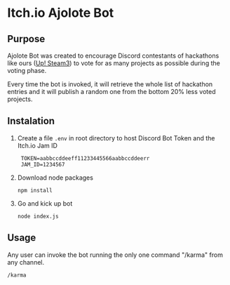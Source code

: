 # Itch.io Ajolote Bot

## Purpose

Ajolote Bot was created to encourage Discord contestants of hackathons like ours ([Up! Steam3](http://upsteam.es "Up! Steam3")) to vote for as many projects as possible during the voting phase.

Every time the bot is invoked, it will retrieve the whole list of hackathon entries and it will publish a random one from the bottom 20% less voted projects.

## Instalation

1. Create a file `.env` in root directory to host Discord Bot Token and the Itch.io Jam ID

        TOKEN=aabbccddeeff11233445566aabbccddeerr
        JAM_ID=1234567
    
2. Download node packages

	`npm install`
	
4. Go and kick up bot

	`node index.js`

## Usage

Any user can invoke the bot running the only one command  "/karma" from any channel.

	/karma
